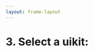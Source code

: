 ```yaml
---
layout: frame-layout
---
```


# 3. Select a uikit:

<RadioGroup>

<RadioCard href="/guide/cross/uni-app.html#blank" label="Blank" icon="https://cdn.svgporn.com/logos/css-3.svg" />

</RadioGroup>